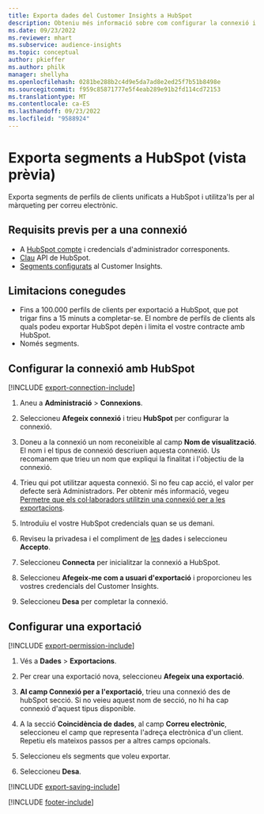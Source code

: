 ```yaml
---
title: Exporta dades del Customer Insights a HubSpot
description: Obteniu més informació sobre com configurar la connexió i l'exportació a HubSpot.
ms.date: 09/23/2022
ms.reviewer: mhart
ms.subservice: audience-insights
ms.topic: conceptual
author: pkieffer
ms.author: philk
manager: shellyha
ms.openlocfilehash: 0281be288b2c4d9e5da7ad8e2ed25f7b51b8498e
ms.sourcegitcommit: f959c85871777e5f4eab289e91b2fd114cd72153
ms.translationtype: MT
ms.contentlocale: ca-ES
ms.lasthandoff: 09/23/2022
ms.locfileid: "9588924"
---
```

# <a name="export-segments-to-hubspot-preview"></a>Exporta segments a HubSpot (vista prèvia)

Exporta segments de perfils de clients unificats a HubSpot i utilitza'ls per al màrqueting per correu electrònic.

## <a name="prerequisites-for-a-connection"></a>Requisits previs per a una connexió

- A [HubSpot compte](https://www.hubspot.com/) i credencials d'administrador corresponents.
- [Clau](https://knowledge.hubspot.com/Integrations/How-do-I-get-my-HubSpot-API-key) API de HubSpot.
- [Segments configurats](segments.md) al Customer Insights.

## <a name="known-limitations"></a>Limitacions conegudes

- Fins a 100.000 perfils de clients per exportació a HubSpot, que pot trigar fins a 15 minuts a completar-se. El nombre de perfils de clients als quals podeu exportar HubSpot depèn i limita el vostre contracte amb HubSpot.
- Només segments.

## <a name="set-up-connection-to-hubspot"></a>Configurar la connexió amb HubSpot

[!INCLUDE [export-connection-include](includes/export-connection-admn.md)]

1. Aneu a **Administració** > **Connexions**.

1. Seleccioneu **Afegeix connexió** i trieu **HubSpot** per configurar la connexió.

1. Doneu a la connexió un nom reconeixible al camp **Nom de visualització**. El nom i el tipus de connexió descriuen aquesta connexió. Us recomanem que trieu un nom que expliqui la finalitat i l'objectiu de la connexió.

1. Trieu qui pot utilitzar aquesta connexió. Si no feu cap acció, el valor per defecte serà Administradors. Per obtenir més informació, vegeu [Permetre que els col·laboradors utilitzin una connexió per a les exportacions](connections.md#allow-contributors-to-use-a-connection-for-exports).

1. Introduïu el vostre HubSpot credencials quan se us demani.

1. Reviseu la privadesa i el compliment de [les](connections.md#data-privacy-and-compliance) dades i seleccioneu **Accepto**.

1. Seleccioneu **Connecta** per inicialitzar la connexió a HubSpot.

1. Seleccioneu **Afegeix-me com a usuari d'exportació** i proporcioneu les vostres credencials del Customer Insights.

1. Seleccioneu **Desa** per completar la connexió.

## <a name="configure-an-export"></a>Configurar una exportació

[!INCLUDE [export-permission-include](includes/export-permission.md)]

1. Vés a **Dades** > **Exportacions**.

1. Per crear una exportació nova, seleccioneu **Afegeix una exportació**.

1. **Al camp Connexió per a l'exportació**, trieu una connexió des de hubSpot secció. Si no veieu aquest nom de secció, no hi ha cap connexió d'aquest tipus disponible.

1. A la secció **Coincidència de dades**, al camp **Correu electrònic**, seleccioneu el camp que representa l'adreça electrònica d'un client. Repetiu els mateixos passos per a altres camps opcionals.

1. Seleccioneu els segments que voleu exportar.

1. Seleccioneu **Desa**.

[!INCLUDE [export-saving-include](includes/export-saving.md)]

[!INCLUDE [footer-include](includes/footer-banner.md)]
